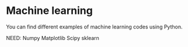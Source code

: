 # Machine learning

You can find different examples of machine learning codes using Python.


NEED:
Numpy
Matplotlib
Scipy
sklearn
